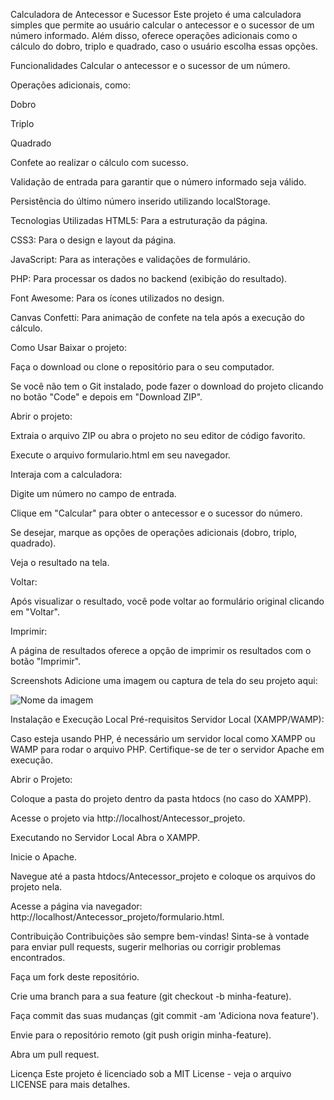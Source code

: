 Calculadora de Antecessor e Sucessor
Este projeto é uma calculadora simples que permite ao usuário calcular o antecessor e o sucessor de um número informado. Além disso, oferece operações adicionais como o cálculo do dobro, triplo e quadrado, caso o usuário escolha essas opções.

Funcionalidades
Calcular o antecessor e o sucessor de um número.

Operações adicionais, como:

Dobro

Triplo

Quadrado

Confete ao realizar o cálculo com sucesso.

Validação de entrada para garantir que o número informado seja válido.

Persistência do último número inserido utilizando localStorage.

Tecnologias Utilizadas
HTML5: Para a estruturação da página.

CSS3: Para o design e layout da página.

JavaScript: Para as interações e validações de formulário.

PHP: Para processar os dados no backend (exibição do resultado).

Font Awesome: Para os ícones utilizados no design.

Canvas Confetti: Para animação de confete na tela após a execução do cálculo.

Como Usar
Baixar o projeto:

Faça o download ou clone o repositório para o seu computador.

Se você não tem o Git instalado, pode fazer o download do projeto clicando no botão "Code" e depois em "Download ZIP".

Abrir o projeto:

Extraia o arquivo ZIP ou abra o projeto no seu editor de código favorito.

Execute o arquivo formulario.html em seu navegador.

Interaja com a calculadora:

Digite um número no campo de entrada.

Clique em "Calcular" para obter o antecessor e o sucessor do número.

Se desejar, marque as opções de operações adicionais (dobro, triplo, quadrado).

Veja o resultado na tela.

Voltar:

Após visualizar o resultado, você pode voltar ao formulário original clicando em "Voltar".

Imprimir:

A página de resultados oferece a opção de imprimir os resultados com o botão "Imprimir".

Screenshots
Adicione uma imagem ou captura de tela do seu projeto aqui:


![Nome da imagem](assets/calculadora.png)

Instalação e Execução Local
Pré-requisitos
Servidor Local (XAMPP/WAMP):

Caso esteja usando PHP, é necessário um servidor local como XAMPP ou WAMP para rodar o arquivo PHP. Certifique-se de ter o servidor Apache em execução.

Abrir o Projeto:

Coloque a pasta do projeto dentro da pasta htdocs (no caso do XAMPP).

Acesse o projeto via http://localhost/Antecessor_projeto.

Executando no Servidor Local
Abra o XAMPP.

Inicie o Apache.

Navegue até a pasta htdocs/Antecessor_projeto e coloque os arquivos do projeto nela.

Acesse a página via navegador: http://localhost/Antecessor_projeto/formulario.html.

Contribuição
Contribuições são sempre bem-vindas! Sinta-se à vontade para enviar pull requests, sugerir melhorias ou corrigir problemas encontrados.

Faça um fork deste repositório.

Crie uma branch para a sua feature (git checkout -b minha-feature).

Faça commit das suas mudanças (git commit -am 'Adiciona nova feature').

Envie para o repositório remoto (git push origin minha-feature).

Abra um pull request.

Licença
Este projeto é licenciado sob a MIT License - veja o arquivo LICENSE para mais detalhes.